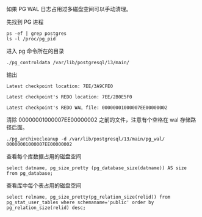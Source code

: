 如果 PG WAL 日志占用过多磁盘空间可以手动清理。

先找到 PG 进程
```
ps -ef | grep postgres
ls -l /proc/pg_pid
```

进入 pg 命令所在的目录
```
./pg_controldata /var/lib/postgresql/13/main/
```

输出
```
Latest checkpoint location: 7EE/3A9CFE0

Latest checkpoint's REDO location: 7EE/2B0E5F0

Latest checkpoint's REDO WAL file: 00000001000007EE00000002

```

清除 00000001000007EE00000002 之前的文件，注意有个空格在 wal 存储路径后面。
```
./pg_archivecleanup -d /var/lib/postgresql/13/main/pg_wal/ 00000001000007EE00000002
```

查看每个库数据占用的磁盘空间
```
select datname, pg_size_pretty (pg_database_size(datname)) AS size from pg_database;
```

查看库中每个表占用的磁盘空间
```
select relname, pg_size_pretty(pg_relation_size(relid)) from pg_stat_user_tables where schemaname='public' order by pg_relation_size(relid) desc;
```